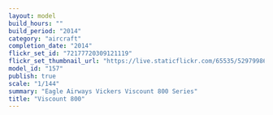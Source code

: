 ```yaml
---
layout: model
build_hours: ""
build_period: "2014"
category: "aircraft"
completion_date: "2014"
flickr_set_id: "72177720309121119"
flickr_set_thumbnail_url: "https://live.staticflickr.com/65535/52979986204_b9d219e75b_m.jpg"
model_id: "157"
publish: true
scale: "1/144"
summary: "Eagle Airways Vickers Viscount 800 Series"
title: "Viscount 800"
---
```



